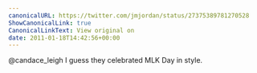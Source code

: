 ```yaml
---
canonicalURL: https://twitter.com/jmjordan/status/27375389781270528
ShowCanonicalLink: true
CanonicalLinkText: View original on
date: 2011-01-18T14:42:56+00:00
---
```

@candace_leigh I guess they celebrated MLK Day in style.